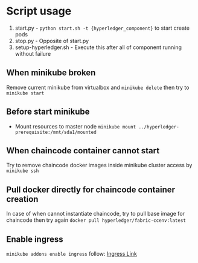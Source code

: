 # Script usage

1. start.py - `python start.sh -t {hyperledger_component}` to start create pods
2. stop.py - Opposite of start.py
3. setup-hyperledger.sh - Execute this after all of component running without failure

## When minikube broken

Remove current minikube from virtualbox and `minikube delete` then try to `minikube start`

## Before start minikube

- Mount resources to master node `minikube mount ../hyperledger-prerequisite:/mnt/sda1/mounted`

## When chaincode container cannot start

Try to remove chaincode docker images inside minikube cluster access by `minikube ssh`

## Pull docker directly for chaincode container creation

In case of when cannot instantiate chaincode, try to pull base image for chaincode then try again `docker pull hyperledger/fabric-ccenv:latest`

## Enable ingress

`minikube addons enable ingress` follow: [Ingress Link](https://kubernetes.io/docs/tasks/access-application-cluster/ingress-minikube/)
